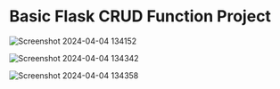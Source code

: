 <h1>Basic Flask CRUD Function Project</h1>

![Screenshot 2024-04-04 134152](https://github.com/RahulGupta931/Flask-CRUD-Project/assets/113452509/5b274913-cd61-4817-984f-cd412abb2388)

![Screenshot 2024-04-04 134342](https://github.com/RahulGupta931/Flask-CRUD-Project/assets/113452509/2b001c89-ee57-45e4-b8a4-44d746c75ea0)

![Screenshot 2024-04-04 134358](https://github.com/RahulGupta931/Flask-CRUD-Project/assets/113452509/38942437-43ea-4f88-bd88-ace21edb4508)
